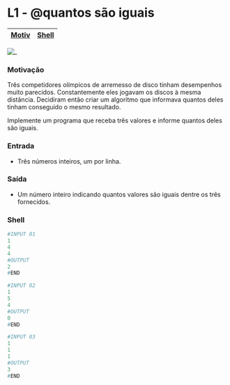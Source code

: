 # L1 - @quantos são iguais

[Motiv](#motivação) | [Shell](#shell)
-- | -- 

![_](https://raw.githubusercontent.com/qxcodefup/arcade/master/base/quantos/cover.jpg)

### Motivação

Três competidores olímpicos de arremesso de disco tinham desempenhos muito parecidos. Constantemente eles jogavam os discos à mesma distância. Decidiram então criar um algoritmo que informava quantos deles tinham conseguido o mesmo resultado.

Implemente um programa que receba três valores e informe quantos deles são iguais.

### Entrada

- Três números inteiros, um por linha.

### Saída

- Um número inteiro indicando quantos valores são iguais dentre os três fornecidos.

### Shell

``` py
#INPUT 01
1
4
4
#OUTPUT
2
#END

#INPUT 02
1
5
4
#OUTPUT
0
#END

#INPUT 03
1
1
1
#OUTPUT
3
#END
```

